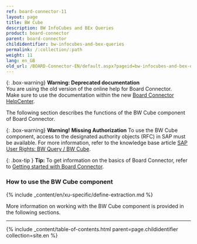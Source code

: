 ```yaml
---
ref: board-connector-11
layout: page
title: BW Cube
description: BW InfoCubes and BEx Queries
product: board-connector
parent: board-connector
childidentifier: bw-infocubes-and-bex-queries
permalink: /:collection/:path
weight: 11
lang: en_GB
old_url: /BOARD-Connector-EN/default.aspx?pageid=bw-infocubes-and-bex-queries
---
```


{: .box-warning}
**Warning: Deprecated documentation** <br>
You are using the old version of the online help for Board Connector.<br>
Make sure to use the documentation within the new [Board Connector HelpCenter](https://helpcenter.theobald-software.com/board-connector/documentation/introduction/).

The following section describes the functions of the BW Cube component of Board Connector. <br>

{: .box-warning}
**Warning!** **Missing Authorization**
To use the BW Cube component, access to the designated authority objects (RFC) in SAP must be available.
For more information, refer to the knowledge base article [SAP User Rights: BW Query / BW Cube](https://kb.theobald-software.com/sap/authority-objects-sap-user-rights#bw-query--bw-cube).

{: .box-tip }
**Tip:** To get information on the basics of Board Connector, refer to [Getting started with Board Connector](./getting-started). <br>

### How to use the BW Cube component
{% include _content/en/xu-specific/define-extraction.md %}

More information on working with the BW Cube component is provided in the following sections.

---

{% include _content/table-of-contents.html parent=page.childidentifier collection=site.en %}
